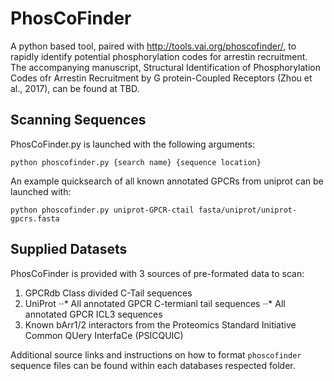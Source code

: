 # PhosCoFinder
A python based tool, paired with http://tools.vai.org/phoscofinder/, to rapidly identify potential phosphorylation codes for arrestin recruitment. The accompanying manuscript, Structural Identification of Phosphorylation Codes ofr Arrestin Recruitment by G protein-Coupled Receptors (Zhou et al., 2017), can be found at TBD.

## Scanning Sequences
PhosCoFinder.py is launched with the following arguments:
```
python phoscofinder.py {search name} {sequence location}
```
An example quicksearch of all known annotated GPCRs from uniprot can be launched with:
```
python phoscofinder.py uniprot-GPCR-ctail fasta/uniprot/uniprot-gpcrs.fasta
```

## Supplied Datasets
PhosCoFinder is provided with 3 sources of pre-formated data to scan: 
1. GPCRdb Class divided C-Tail sequences
2. UniProt
⋅⋅* All annotated GPCR C-termianl tail sequences
⋅⋅* All annotated GPCR ICL3 sequences
3. Known bArr1/2 interactors from the Proteomics Standard Initiative Common QUery InterfaCe (PSICQUIC) 

Additional source links and instructions on how to format `phoscofinder` sequence files can be found within each databases respected folder.
